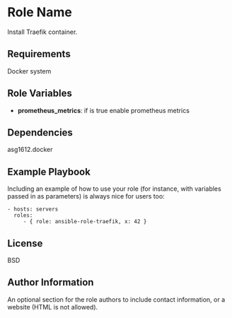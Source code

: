 Role Name
=========

Install Traefik container.


Requirements
------------

Docker system

Role Variables
--------------

- **prometheus_metrics**: if is true enable prometheus metrics

Dependencies
------------

asg1612.docker

Example Playbook
----------------

Including an example of how to use your role (for instance, with variables passed in as parameters) is always nice for users too:

    - hosts: servers
      roles:
         - { role: ansible-role-traefik, x: 42 }

License
-------

BSD

Author Information
------------------

An optional section for the role authors to include contact information, or a website (HTML is not allowed).
